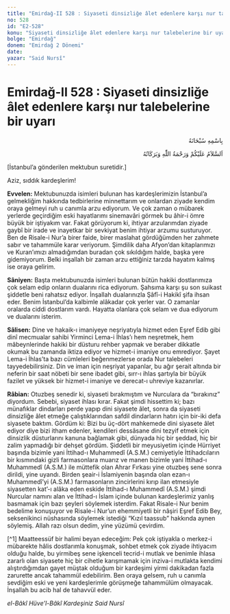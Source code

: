 ```yaml
---
title: "Emirdağ-II 528 : Siyaseti dinsizliğe âlet edenlere karşı nur talebelerine bir uyarı"
no: 528
id: "E2-528"
konu: "Siyaseti dinsizliğe âlet edenlere karşı nur talebelerine bir uyarı"
bolge: "Emirdağ"
donem: "Emirdağ 2 Dönemi"
date: 
yazar: "Said Nursî"
---
```


# Emirdağ-II 528 : Siyaseti dinsizliğe âlet edenlere karşı nur talebelerine bir uyarı

<p class="arabic" dir="rtl" title="Meal: “Her türlü noksan sıfatlardan yüce olan Allah’ın adıyla.”">بِاسْمِهِ سُبْحَانَهُ</p>

<p class="arabic" dir="rtl" title="Meal: “Allah’ın selâmı, rahmeti ve bereketleri, üzerinize olsun.”">اَلسَّلاَمُ عَلَيْكُمْ وَرَحْمَةُ اللّٰهِ وَبَرَكَاتُهُ</p>

<p class="takdim">[İstanbul’a gönderilen mektubun suretidir.]</p>

Aziz, sıddık kardeşlerim!

**Evvelen:** Mektubunuzda isimleri bulunan has kardeşlerimizin İstanbul’a gelmekliğim hakkında tedbirlerine minnettarım ve onlardan ziyade kendim oraya gelmeyi ruh u canımla arzu ediyorum. Ve çok zaman o mübarek yerlerde geçirdiğim eski hayatlarımı sinemavâri görmek bu âhir-i ömre büyük bir iştiyakım var. Fakat görüyorum ki, ihtiyar arzularımdan ziyade gaybî bir irade ve inayetkar bir sevkiyat benim ihtiyar arzumu susturuyor. Ben de Risale-i Nur’a birer faide, birer maslahat gördüğümden her zahmete sabır ve tahammüle karar veriyorum. Şimdilik daha Afyon’dan kitaplarımızı ve Kuran’ımızı almadığımdan buradan çok sıkıldığım halde, başka yere gidemiyorum. Belki inşallah bir zaman arzu ettiğiniz tarzda hayatım kalmış ise oraya gelirim.

**Sâniyen:** Başta mektubunuzda isimleri bulunan bütün hakiki dostlarımıza çok selam edip onların dualarını rica ediyorum. Şahsıma karşı şu son suikast şiddetle beni rahatsız ediyor. İnşallah dualarınızla Şâfî-i Hakikî şifa ihsan eder. Benim İstanbul’da kalbimle alâkadar çok yerler var. O zamanlar oralarda ciddi dostlarım vardı. Hayatta olanlara çok selam ve dua ediyorum ve dualarını isterim.

**Sâlisen:** Dine ve hakaik-ı imaniyeye neşriyatıyla hizmet eden Eşref Edib gibi dinî mecmualar sahibi Yirminci Lema-i İhlas’ı hem neşretmek, hem mâbeynlerinde hakiki bir düsturu rehber yapmak ve beraber dikkatle okumak bu zamanda iktiza ediyor ve hizmet-i imaniye onu emrediyor. Şayet Lema-i İhlas’ta bazı cümleleri beğenmezlerse orada Nur talebeleri tayyedebilirsiniz. Din ve iman için neşriyat yapanlar, bu ağır şerait altında bir neferin bir saat nöbeti bir sene ibadet gibi, sırr-ı ihlas şartıyla bir büyük fazilet ve yüksek bir hizmet-i imaniye ve derecat-ı uhreviye kazanırlar.

**Râbian:** Otuzbeş senedir ki, siyaseti bırakmıştım ve Nurculara da “bırakınız” diyordum. Sebebi, siyaset ihlası kırar. Fakat şimdi hissettim ki; bazı münafıklar dindarları perde yapıp dini siyasete âlet, sonra da siyaseti dinsizliğe âlet etmeğe çalıştıklarından safdil dindarların hatırı için bir-iki defa siyasete baktım. Gördüm ki: Bizi bu üç-dört mahkemede dini siyasete âlet ediyor diye bizi itham edenler, kendileri dessâsane dini tezyif etmek için dinsizlik düsturlarını kanuna bağlamak gibi, dünyada hiç bir şeddad, hiç bir zalim yapmadığı bir dehşet gördüm. Şiddetli bir meyusiyetim içinde Hürriyet başında bizimle yani İttihad-ı Muhammedî (A.S.M.) cemiyetiyle İttihadcıların bir kısmındaki gizli farmasonlara muarız ve manen bizimle yani İttihad-ı Muhammedî (A.S.M.) ile müttefik olan Ahrar Fırkası yine otuzbeş sene sonra dirildi, yine uyandı. Birden şeair-i İslamiyenin başında olan ezan-ı Muhammedî’yi (A.S.M.) farmasonların zincirlerini kırıp ilan etmesiyle siyasetten kat’-ı alâka eden eskide İttihad-ı Muhammedî (A.S.M.) şimdi Nurcular namını alan ve İttihad-ı İslam içinde bulunan kardeşlerimiz yanlış basmamak için bazı şeyleri söylemek isterdim. Fakat Risale-i Nur benim bedelime konuşuyor ve Risale-i Nur’un ehemmiyetli bir nâşiri Eşref Edib Bey, seksenikinci nüshasında söylemek istediği “Kızıl taassub” hakkında aynen söylemiş. Allah razı olsun dedim, yine yüzümü çevirdim.

[^1] Maatteessüf bir halimi beyan edeceğim: Pek çok iştiyakla o merkez-i mübarekte hâlis dostlarımla konuşmak, sohbet etmek çok ziyade ihtiyacım olduğu halde, bu yirmibeş sene işkenceli tecrid-i mutlak ve benimle ihlasa zararlı olan siyasete hiç bir cihetle karışmamak için inziva-i mutlakta kendimi alıştırdığımdan gayet müştak olduğum bir kardeşimi yirmi dakikadan fazla zarurette ancak tahammül edebilirim. Ben oraya gelsem, ruh u canımla sevdiğim eski ve yeni kardeşlerimle görüşmeğe tahammülüm olmayacak. İnşallah bu acib hal de tahavvül eder.

*el-Bâkî Hüve’l-Bâkî*
*Kardeşiniz*
*Said Nursî*
